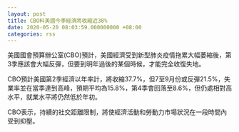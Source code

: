 ```yaml
---
layout: post
title: CBO料美國今季經濟將收縮近38%
date: 2020-05-20 08:03:59.000000000 +08:00
categories: rss
---
```


美國國會預算辦公室(CBO)預計，美國經濟受到新型肺炎疫情拖累大幅萎縮後，第3季應該會大幅反彈，但要到明年過後的某個時候，才能完全收復失地。

CBO預計美國第2季經濟以年率計，將收縮37.7%，但7至9月份或反彈21.5%，失業率並在當季達到高峰，預期平均為15.8%，第4季會回落至8.6%，但仍處相對高水平，就業水平將仍然低於年初。

CBO表示，持續的社交距離限制，將使經濟活動和勞動力市場狀況在一段時間內受到抑壓。
